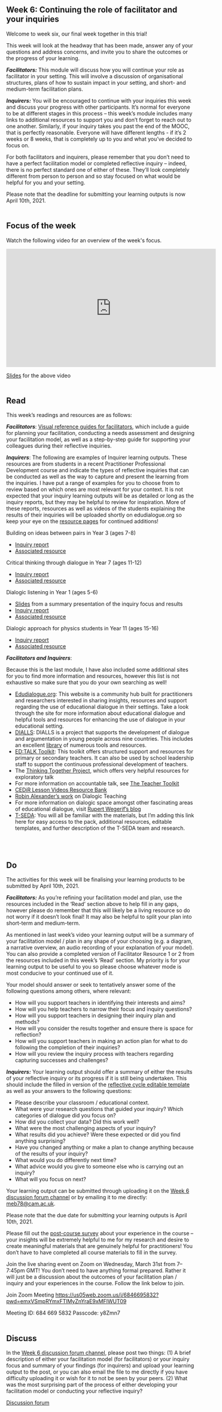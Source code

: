 ## Week 6: Continuing the role of facilitator and your inquiries


Welcome to week six, our final week together in this trial!

This week will look at the headway that has been made, answer any of your questions and address concerns, and invite you to share the outcomes or the progress of your learning. 

**_Facilitators:_** This module will discuss how you will continue your role as facilitator in your setting. This will involve a discussion of organisational structures, plans of how to sustain impact in your setting, and short- and medium-term facilitation plans.

**_Inquirers:_** You will be encouraged to continue with your inquiries this week and discuss your progress with other participants. It’s normal for everyone to be at different stages in this process – this week’s module includes many links to additional resources to support you and don’t forget to reach out to one another. Similarly, if your inquiry takes you past the end of the MOOC, that is perfectly reasonable. Everyone will have different lengths - if it’s 2 weeks or 8 weeks, that is completely up to you and what you’ve decided to focus on.

For both facilitators and inquirers, please remember that you don’t need to have a perfect facilitation model or completed reflective inquiry – indeed, there is no perfect standard one of either of these. They’ll look completely different from person to person and so stay focused on what would be helpful for you and your setting.

Please note that the deadline for submitting your learning outputs is now April 10th, 2021.
<br/><br/>
## Focus of the week

Watch the following video for an overview of the week's focus.

<iframe width="560" height="315" src="https://www.youtube.com/embed/mEf-xs9SzT8" title="YouTube video player" frameborder="0" allow="accelerometer; autoplay; clipboard-write; encrypted-media; gyroscope; picture-in-picture" allowfullscreen></iframe>

[Slides](https://mbrugha.github.io/course-in-a-box/img/Wk6_slides.pdf) for the above video
<br/><br/>
## Read

This week’s readings and resources are as follows:

**_Facilitators_**: [Visual reference guides for facilitators](https://mbrugha.github.io/course-in-a-box/img/Facilitator_resources.doc.zip), which include a guide for planning your facilitation, conducting a needs assessment and designing your facilitation model, as well as a step-by-step guide for supporting your colleagues during their reflective inquiries.

**_Inquirers_**: The following are examples of Inquirer learning outputs. These resources are from students in a recent Practitioner Professional Development course and indicate the types of reflective inquiries that can be conducted as well as the way to capture and present the learning from the inquiries. I have put a range of examples for you to choose from to review based on which ones are most relevant for your context. It is not expected that your inquiry learning outputs will be as detailed or long as the inquiry reports, but they may be helpful to review for inspiration. More of these reports, resources as well as videos of the students explaining the results of their inquiries will be uploaded shortly on edudialogue.org so keep your eye on the [resource pages](https://www.edudialogue.org/resources/) for continued additions!

Building on ideas between pairs in Year 3 (ages 7-8)
* [Inquiry report](https://mbrugha.github.io/course-in-a-box/img/Building_on_ideas_year3_report.pdf) 
* [Associated resource](https://mbrugha.github.io/course-in-a-box/img/Building_on_ideas_year3_resource.pdf) 

Critical thinking through dialogue in Year 7 (ages 11-12)
* [Inquiry report](https://mbrugha.github.io/course-in-a-box/img/Critical_thinking_years7and8_report.pdf) 
* [Associated resource](https://mbrugha.github.io/course-in-a-box/img/Critical_thinking_years7and8_resource.pdf) 

Dialogic listening in Year 1 (ages 5-6)
* [Slides](https://mbrugha.github.io/course-in-a-box/img/Dialogic_listening_year1_presentation.pptx) from a summary presentation of the inquiry focus and results
* [Inquiry report](https://mbrugha.github.io/course-in-a-box/img/Dialogic_listening_year1_report.pdf)
* [Associated resource](https://mbrugha.github.io/course-in-a-box/img/Dialogic_listening_year1_resource.pdf) 

Dialogic approach for physics students in Year 11 (ages 15-16)
* [Inquiry report](https://mbrugha.github.io/course-in-a-box/img/Physics_year11_report.pdf) 
* [Associated resource](https://mbrugha.github.io/course-in-a-box/img/Physics_year11_resource.pdf) 

**_Facilitators and Inquirers_**:

Because this is the last module, I have also included some additional sites for you to find more information and resources, however this list is not exhaustive so make sure that you do your own searching as well!

* [Edudialogue.org](http://www.edudialogue.org): This website is a community hub built for practitioners and researchers interested in sharing insights, resources and support regarding the use of educational dialogue in their settings. Take a look through the site for more information about educational dialogue and helpful tools and resources for enhancing the use of dialogue in your educational setting.
* [DIALLS](http://dialls2020.eu/): DIALLS is a project that supports the development of dialogue and argumentation in young people across nine countries. This includes an excellent [library](https://dialls2020.eu/library-en/) of numerous tools and resources.
* [ED:TALK Toolkit](http://edtoolkit.educ.cam.ac.uk/toolkit/): This toolkit offers structured support and resources for primary or secondary teachers. It can also be used by school leadership staff to support the continuous professional development of teachers.
* The [Thinking Together Project](https://thinkingtogether.educ.cam.ac.uk/resources/), which offers very helpful resources for exploratory talk
* For more information on accountable talk, see [The Teacher Toolkit](https://www.theteachertoolkit.com/index.php/tool/accountable-discussions)
* [CEDiR Lesson Videos Resource Bank](https://sms.cam.ac.uk/collection/2827689)
* [Robin Alexander’s work](https://robinalexander.org.uk/dialogic-teaching/) on Dialogic Teaching
* For more information on dialogic space amongst other fascinating areas of educational dialogue, visit [Rupert Wegerif’s blog](https://www.rupertwegerif.name/blog)
* [T-SEDA](https://www.educ.cam.ac.uk/research/programmes/tseda/): You will all be familiar with the materials, but I’m adding this link here for easy access to the pack, additional resources, editable templates, and further description of the T-SEDA team and research.

<br/><br/>
## Do

The activities for this week will be finalising your learning products to be submitted by April 10th, 2021.

**_Facilitators:_** As you’re refining your facilitation model and plan, use the resources included in the ‘Read’ section above to help fill in any gaps, however please do remember that this will likely be a living resource so do not worry if it doesn’t look final! It may also be helpful to split your plan into short-term and medium-term.

As mentioned in last week’s video your learning output will be a summary of your facilitation model / plan in any shape of your choosing (e.g. a diagram, a narrative overview, an audio recording of your explanation of your model). You can also provide a completed version of Facilitator Resource 1 or 2 from the resources included in this week’s ‘Read’ section. My priority is for your learning output to be useful to you so please choose whatever mode is most conducive to your continued use of it. 

Your model should answer or seek to tentatively answer some of the following questions among others, where relevant:

* How will you support teachers in identifying their interests and aims?
* How will you help teachers to narrow their focus and inquiry questions?
* How will you support teachers in designing their inquiry plan and methods?
* How will you consider the results together and ensure there is space for reflection?
* How will you support teachers in making an action plan for what to do following the completion of their inquiries?
* How will you review the inquiry process with teachers regarding capturing successes and challenges?

**_Inquirers:_** Your learning output should offer a summary of either the results of your reflective inquiry or its progress if it is still being undertaken. This should include the filled in version of the [reflective cycle editable template](https://mbrugha.github.io/course-in-a-box/img/TSEDA_reflective_cycle.doc) as well as your answers to the following questions:

* Please describe your classroom / educational context.
* What were your research questions that guided your inquiry? Which categories of dialogue did you focus on?
* How did you collect your data? Did this work well?
* What were the most challenging aspects of your inquiry?
* What results did you achieve? Were these expected or did you find anything surprising?
* Have you changed anything or make a plan to change anything because of the results of your inquiry?
* What would you do differently next time?
* What advice would you give to someone else who is carrying out an inquiry?
* What will you focus on next?

Your learning output can be submitted through uploading it on the [Week 6 discussion forum channel](https://www.edudialogue.org/forum/dialogue-mooc-on-dialogue/week-6-continuing-the-role-of-facilitator-and-your-inquiries/) or by emailing it to me directly: meb78@cam.ac.uk.

Please note that the due date for submitting your learning outputs is April 10th, 2021.

Please fill out the [post-course survey](https://docs.google.com/forms/d/e/1FAIpQLSd2H32Va8aMIWmqaCXDmy9lXn4pDrEzLNj7nQLz52WZPgNn_A/viewform?usp=sf_link) about your experience in the course – your insights will be extremely helpful to me for my research and desire to create meaningful materials that are genuinely helpful for practitioners! You don’t have to have completed all course materials to fill in the survey. 

Join the live sharing event on Zoom on Wednesday, March 31st from 7–7:45pm GMT! You don’t need to have anything formal prepared. Rather it will just be a discussion about the outcomes of your facilitation plan / inquiry and your experiences in the course. Follow the link below to join.

Join Zoom Meeting
https://us05web.zoom.us/j/6846695832?pwd=emxVSmpRYmxFTlMyZnYraE9xMFlWUT09

Meeting ID: 684 669 5832
Passcode: y8Zmn7
<br/><br/>
## Discuss
In the [Week 6 discussion forum channel](https://www.edudialogue.org/forum/dialogue-mooc-on-dialogue/week-6-continuing-the-role-of-facilitator-and-your-inquiries/), please post two things: (1) A brief description of either your facilitation model (for facilitators) or your inquiry focus and summary of your findings (for inquirers) and upload your learning output to the post, or you can also email the file to me directly if you have difficulty uploading it or wish for it to not be seen by your peers. (2) What was the most surprising part of the process of either developing your facilitation model or conducting your reflective inquiry?

<a class="btn btn-primary" href="https://www.edudialogue.org/forum/?foro=signin#038;redirect_to=https%3A%2F%2Fwww.edudialogue.org%2Fforum%2Fdialogue-mooc-on-dialogue%2F"><i class="fa fa-home"></i> Discussion forum</a>
